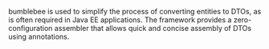 bumblebee is used to simplify the process of converting entities to DTOs, as is often required in Java EE applications. The framework provides a zero-configuration assembler that allows quick and concise assembly of DTOs using annotations.